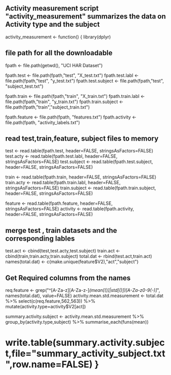 ## Activity measurement script "activity_measurement" summarizes the data on Activity type and the subject

activity_measurement <- function()
{
   library(dplyr)
   
  ## file path for all the downloadable 
  fpath <- file.path(getwd(), "UCI HAR Dataset")
  
  fpath.test <- file.path(fpath,"test", "X_test.txt")
  fpath.test.labl <- file.path(fpath,"test", "y_test.txt")
  fpath.test.subject <- file.path(fpath,"test", "subject_test.txt")
  
  fpath.train <- file.path(fpath,"train", "X_train.txt")
  fpath.train.labl <- file.path(fpath,"train", "y_train.txt")
  fpath.train.subject <- file.path(fpath,"train","subject_train.txt")
  
  fpath.feature <- file.path(fpath, "features.txt")
  fpath.activity <- file.path(fpath, "activity_labels.txt")
  
  
  ## read test,train,feature, subject files to memory 
  test   <- read.table(fpath.test, header=FALSE, stringsAsFactors=FALSE)
  test.acty <- read.table(fpath.test.labl, header=FALSE, stringsAsFactors=FALSE)
  test.subject <- read.table(fpath.test.subject, header=FALSE, stringsAsFactors=FALSE)
  
  train <- read.table(fpath.train, header=FALSE, stringsAsFactors=FALSE)
  train.acty <- read.table(fpath.train.labl, header=FALSE, stringsAsFactors=FALSE)
  train.subject <- read.table(fpath.train.subject, header=FALSE, stringsAsFactors=FALSE)
  
  
  feature <- read.table(fpath.feature, header=FALSE, stringsAsFactors=FALSE)
  activity <- read.table(fpath.activity, header=FALSE, stringsAsFactors=FALSE)
  
  ## merge test , train datasets and the corresponding lables
  test.act <- cbind(test,test.acty,test.subject)
  train.act <-cbind(train,train.acty,train.subject)
  total.dat <- rbind(test.act,train.act)
  names(total.dat) <- c(make.unique(feature$V2),"act","subject")
  
  ## Get Required columns from the names
  req.feature <- grep("^[A-Za-z][A-Za-z-]*(mean[()]|std[()])[A-Za-z0-9(-)]*", names(total.dat), value=FALSE) 
  activity.mean.std.measurement <- total.dat %>%
                                   select(c(req.feature,562,563)) %>%
                                  mutate(activity.type=activity$V2[act]) 
               
  summary.activity.subject <-  activity.mean.std.measurement %>%
                               group_by(activity.type,subject)  %>%
                               summarise_each(funs(mean))
  
  write.table(summary.activity.subject,file="summary_activity_subject.txt",row.name=FALSE)
} 
=========================================================================================================================================
